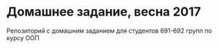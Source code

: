 # Домашнее задание, весна 2017
Репозиторий с домашним заданием для студентов 691-692 групп по курсу ООП
